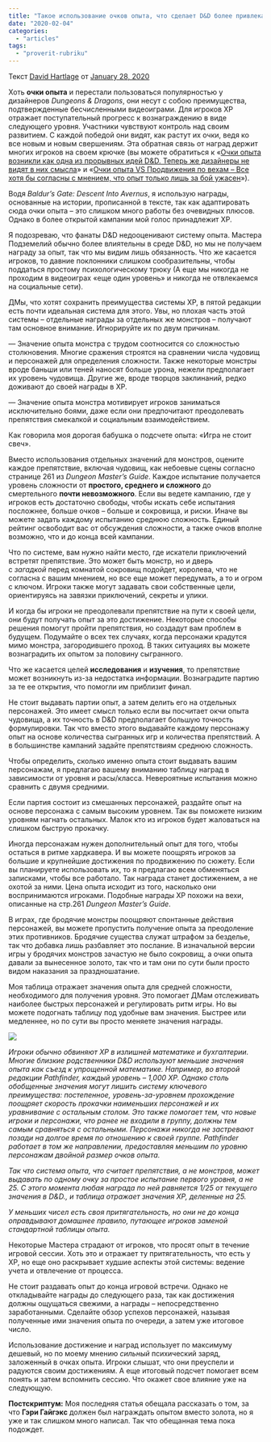 ```yaml
---
title: "Такое использование очков опыта, что сделает D&D более привлекательным"
date: "2020-02-04"
categories: 
  - "articles"
tags: 
  - "proverit-rubriku"
---
```


Текст [David Hartlage](https://vk.com/away.php?to=https%3A%2F%2Fdmdavid.com%2Ftag%2Fauthor%2Fadmin%2F) от [January 28, 2020](https://vk.com/away.php?to=https%3A%2F%2Fdmdavid.com%2Ftag%2Fusing-experience-points-to-make-your-dd-game-more-compelling%2F)

Хоть **очки опыта** и перестали пользоваться популярностью у дизайнеров _Dungeons & Dragons_, они несут с собою преимущества, подтвержденные бесчисленными видеоиграми. Для игроков XP отражает поступательный прогресс к вознаграждению в виде следующего уровня. Участники чувствуют контроль над своим развитием. С каждой победой они видят, как растут их очки, ведя ко все новым и новым свершениям. Эта обратная связь от наград держит многих игроков на своем крючке (вы можете обратиться к «[Очки опыта возникли как одна из прорывных идей D&D. Теперь же дизайнеры не видят в них смысла](https://vk.com/away.php?to=http%3A%2F%2Fdmdavid.com%2Ftag%2Fxp-started-as-one-of-dds-breakthrough-ideas-now-the-designers-dont-see-the-point%2F)» и «[Очки опыта VS Продвижения по вехам – Все хотя бы согласны с мнением, что опыт только лишь за бой ужасен](https://vk.com/away.php?to=http%3A%2F%2Fdmdavid.com%2Ftag%2Fxp-versus-milestone-advancement-at-least-we-can-all-agree-that-awarding-xp-just-for-combat-is-terrible%2F)»).

Водя _Baldur’s Gate: Descent Into Avernus_, я использую награды, основанные на истории, прописанной в тексте, так как адаптировать сюда очки опыта – это слишком много работы без очевидных плюсов. Однако в более открытой кампании мой голос принадлежит XP.

Я подозреваю, что фанаты D&D недооценивают систему опыта. Мастера Подземелий обычно более влиятельны в среде D&D, но мы не получаем награду за опыт, так что мы видим лишь обязанность. Что же касается игроков, то давние поклонники слишком сообразительны, чтобы поддаться простому психологическому трюку (А еще мы никогда не проходим в видеоиграх «еще один уровень» и никогда не отвлекаемся на социальные сети).

ДМы, что хотят сохранить преимущества системы XP, в пятой редакции есть почти идеальная система для этого. Увы, но плохая часть этой системы – отдельные награды за отдельных же монстров – получают там основное внимание. Игнорируйте их по двум причинам.

— Значение опыта монстра с трудом соотносится со сложностью столкновения. Многие сражения строятся на сравнении числа чудовищ и персонажей для определения сложности. Также некоторые монстры вроде баньши или теней наносят больше урона, нежели предполагает их уровень чудовища. Другие же, вроде творцов заклинаний, редко доживают до своей награды в XP.

— Значение опыта монстра мотивирует игроков заниматься исключительно боями, даже если они предпочитают преодолевать препятствия смекалкой и социальным взаимодействием.

Как говорила моя дорогая бабушка о подсчете опыта: «Игра не стоит свеч».

Вместо использования отдельных значений для монстров, оцените каждое препятствие, включая чудовищ, как небоевые сцены согласно странице 261 из _Dungeon Master’s Guide_. Каждое испытание получается уровень сложности от **простого, среднего и сложного** до смертельного **почти невозможного**. Если вы ведете кампанию, где у игроков есть достаточно свободы, чтобы искать себе испытания посложнее, больше очков – больше и сокровища, и риски. Иначе вы можете задать каждому испытанию среднюю сложность. Единый рейтинг освободит вас от обсуждения сложности, а также очков вполне возможно, что и до конца всей кампании.

Что по системе, вам нужно найти место, где искатели приключений встретят препятствие. Это может быть монстр, но и дверь с _загадкой_ перед комнатой сокровищ подойдет, королева, что не согласна с вашим мнением, но все еще может передумать, а то и огром с ключом. Игроки также могут задавать свои собственные цели, ориентируясь на завязки приключений, секреты и улики.

И когда бы игроки не преодолевали препятствие на пути к своей цели, они будут получать опыт за это достижение. Некоторые способы решения помогут пройти препятствия, но создадут вам проблем в будущем. Подумайте о всех тех случаях, когда персонажи крадутся мимо монстра, загородившего проход. В таких ситуациях вы можете вознаградить их опытом за половину сыгранного.

Что же касается целей **исследования** и **изучения**, то препятствие может возникнуть из-за недостатка информации. Вознаградите партию за те ее открытия, что помогли им приблизит финал.

Не стоит выдавать партии опыт, а затем делить его на отдельных персонажей. Это имеет смысл только если вы посчитает окчи опыта чудовища, а их точность в D&D предполагает большую точность формулировки. Так что вместо этого выдавайте каждому персонажу опыт на основе количества сыгранных игр и количества препятствий. А в большинстве кампаний задайте препятствиям среднюю сложность.

Чтобы определить, сколько именно опыта стоит выдавать вашим персонажам, я предлагаю вашему вниманию таблицу наград в зависимости от уровня и расы/класса. Невероятные испытания можно сравнить с двумя средними.

Если партия состоит из смешанных персонажей, раздайте опыт на основе персонажа с самым высоким уровнем. Так вы поможете низким уровням нагнать остальных. Малок кто из игроков будет жаловаться на слишком быструю прокачку.

Иногда персонажам нужен дополнительный опыт для того, чтобы остаться в ритме хардкавера. И вы можете поощрять игроков за большие и крупнейшие достижения по продвижению по сюжету. Если вы планируете использовать их, то я предлагаю всем обменяться записками, чтобы все работало. Так награда станет достижением, а не охотой за ними. Цена опыта исходит из того, насколько они воспринимаются игроками. Подобные награды XP похожи на вехи, описанные на стр.261 _Dungeon Master’s Guide_.

В играх, где бродячие монстры поощряют спонтанные действия персонажей, вы можете пропустить получение опыта за преодоление этих противников. Бродячие существа служат штрафом за безделье, так что добавка лишь разбавляет это послание. В изначальной версии игры у бродячих монстров зачастую не было сокровищ, а очки опыта давали за вынесенное золото, так что и там они по сути были просто видом наказания за праздношатание.

Моя таблица отражает значения опыта для средней сложности, необходимого для получения уровня. Это помогает ДМам отслеживать наиболее быстрых персонажей и регулировать ритм игры. Но вы можете подогнать таблицу под удобные вам значения. Быстрее или медленнее, но по сути вы просто меняете значения награды.

![](https://cyborgsandmages.com/wp-content/uploads/2020/02/xp2.jpg)

_Игроки обычно обвиняют XP в излишней математике и бухгалтерии. Многие близкие родственники D&D используют меньшие значения опыта как съезд к упрощенной математике. Например, во второй редакции Pathfinder, каждый уровень – 1,000 XP. Однако столь обобщенные значения могут лишить систему ключевого преимущества: постепенное, уровень-за-уровнем прохождение поощряет скорость прокачки наименьших персонажей и их уравнивание с остальным столом. Это также помогает тем, что новые игроки и персонажи, что ранее не входили в группу, должны тем самым сравняться с остальными. Персонажи никогда не застревают позади на долгое время по отношению к своей группе. Pathfinder работает в том же направлении, предоставляя меньшим по уровню персонажам двойной размер очков опыта._

_Так что система опыта, что считает препятствия, а не монстров, может выдавать по одному очку за простое испытание первого уровня, а не 25. С этого момента любая награда по ней равняется 1/25 от текущего значения в D&D., и таблица отражает значения XP, деленные на 25._

_У меньших чисел есть своя притягательность, но они не до конца оправдывают домашнее правило, путающее игроков заменой стандартной таблицы опыта._

Некоторые Мастера страдают от игроков, что просят опыт в течение игровой сессии. Хоть это и отражает ту притягательность, что есть у XP, но еще оно раскрывает худшие аспекты этой системы: ведение учета и отвлечение от процесса.

Не стоит раздавать опыт до конца игровой встречи. Однако не откладывайте награды до следующего раза, так как достижения должны ощущаться свежими, а награды – непосредственно заработанными. Сделайте обзор успехов персонажей, называя полученные ими значения опыта по очереди, а затем уже итоговое число.

Использование достижение и наград использует по максимуму дешевый, но по моему мнению _сильный_ психический заряд, заложенный в очках опыта. Игроки слышат, что они преуспели и радуются своим достижениям. А еще итоговый подсчет помогает всем понять и затем вспомнить сессию. Что окажет свое влияние уже на следующую.

**Постскриптум:** Моя последняя статья обещала рассказать о том, за что **Гэри Гайгэкс** должен был награждать опытом вместо золота, но я уже и так слишком много написал. Так что обещанная тема пока подождет.
